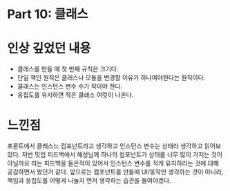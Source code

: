 # Part 10: 클래스

# 인상 깊었던 내용
- 클래스를 만들 때 첫 번째 규칙은 크기다.
- 단일 책인 원칙은 클래스나 모듈을 변경할 이유가 하나여야한다는 원칙이다.
- 클래스는 인스턴스 변수 수가 작아야 한다.
- 응집도를 유지하면 작은 클래스 여럿이 나온다.
# 느낀점
프론트에서 클래스느 컴포넌트라고 생각하고 인스턴스 변수는 상태라 생각하고 읽어보았다. 저번 밋업 피드백에서 혜성님께 하나의 컴포넌트가 상태를 너무 많이 가지는 것이 아닐까요 라는 피드백을 들은적이 있어서 인스턴스 변수를 적게 유지하라는 것에 대해 공감하면서 봤던거 같다. 앞으로는 컴포넌트를 만들때 UI/동작만 생각하는 것이 아니라, 책임과 응집도를 어떻게 나눌지 먼저 생각하는 습관을 들여야겠다.